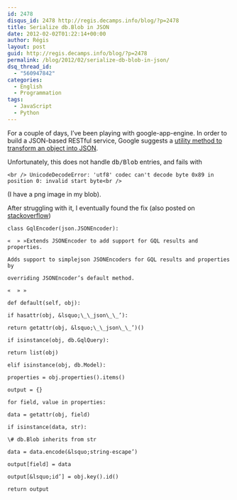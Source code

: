 ```yaml
---
id: 2478
disqus_id: 2478 http://regis.decamps.info/blog/?p=2478
title: Serialize db.Blob in JSON
date: 2012-02-02T01:22:14+00:00
author: Régis
layout: post
guid: http://regis.decamps.info/blog/?p=2478
permalink: /blog/2012/02/serialize-db-blob-in-json/
dsq_thread_id:
  - "560947842"
categories:
  - English
  - Programmation
tags:
  - JavaScript
  - Python
---
```

For a couple of days, I’ve been playing with google-app-engine. In order to build a JSON-based RESTful service, Google suggests a [utility method to transform an object into JSON](http://code.google.com/p/google-app-engine-samples/source/browse/trunk/geochat/json.py?r=55).

Unfortunately, this does not handle <tt>db/Blob</tt> entries, and fails with
  
`<br />
UnicodeDecodeError: 'utf8' codec can't decode byte 0x89 in position 0: invalid start byte<br />
` 

(I have a png image in my blob).

After struggling with it, I eventually found the fix (also posted on [stackoverflow](http://stackoverflow.com/a/9105898/94363))
  
<!--more-->


  
```
class GqlEncoder(json.JSONEncoder):
      
«  » »Extends JSONEncoder to add support for GQL results and properties.

Adds support to simplejson JSONEncoders for GQL results and properties by
      
overriding JSONEncoder’s default method.
      
«  » »
      
def default(self, obj):
          
if hasattr(obj, &lsquo;\_\_json\_\_’):
              
return getattr(obj, &lsquo;\_\_json\_\_’)()

if isinstance(obj, db.GqlQuery):
              
return list(obj)

elif isinstance(obj, db.Model):
              
properties = obj.properties().items()
              
output = {}
              
for field, value in properties:
                  
data = getattr(obj, field)
                  
if isinstance(data, str):
                      
\# db.Blob inherits from str
                      
data = data.encode(&lsquo;string-escape’)
                  
output[field] = data
              
output[&lsquo;id’] = obj.key().id()
              
return output
```
